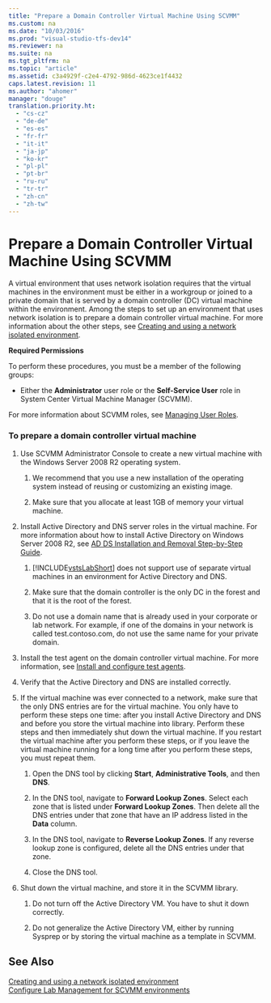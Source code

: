 ```yaml
---
title: "Prepare a Domain Controller Virtual Machine Using SCVMM"
ms.custom: na
ms.date: "10/03/2016"
ms.prod: "visual-studio-tfs-dev14"
ms.reviewer: na
ms.suite: na
ms.tgt_pltfrm: na
ms.topic: "article"
ms.assetid: c3a4929f-c2e4-4792-986d-4623ce1f4432
caps.latest.revision: 11
ms.author: "ahomer"
manager: "douge"
translation.priority.ht: 
  - "cs-cz"
  - "de-de"
  - "es-es"
  - "fr-fr"
  - "it-it"
  - "ja-jp"
  - "ko-kr"
  - "pl-pl"
  - "pt-br"
  - "ru-ru"
  - "tr-tr"
  - "zh-cn"
  - "zh-tw"
---
```

# Prepare a Domain Controller Virtual Machine Using SCVMM
A virtual environment that uses network isolation requires that the virtual machines in the environment must be either in a workgroup or joined to a private domain that is served by a domain controller (DC) virtual machine within the environment. Among the steps to set up an environment that uses network isolation is to prepare a domain controller virtual machine. For more information about the other steps, see [Creating and using a network isolated environment](../test/creating-and-using-a-network-isolated-environment.md).  
  
 **Required Permissions**  
  
 To perform these procedures, you must be a member of the following groups:  
  
-   Either the **Administrator** user role or the **Self-Service User** role in System Center Virtual Machine Manager (SCVMM).  
  
 For more information about SCVMM roles, see [Managing User Roles](http://go.microsoft.com/fwlink/?LinkId=185869).  
  
### To prepare a domain controller virtual machine  
  
1.  Use SCVMM Administrator Console to create a new virtual machine with the Windows Server 2008 R2 operating system.  
  
    1.  We recommend that you use a new installation of the operating system instead of reusing or customizing an existing image.  
  
    2.  Make sure that you allocate at least 1GB of memory your virtual machine.  
  
2.  Install Active Directory and DNS server roles in the virtual machine. For more information about how to install Active Directory on Windows Server 2008 R2, see [AD DS Installation and Removal Step-by-Step Guide](http://go.microsoft.com/fwlink/?LinkId=237610).  
  
    1.  [!INCLUDE[vstsLabShort](../test/includes/vstslabshort_md.md)] does not support use of separate virtual machines in an environment for Active Directory and DNS.  
  
    2.  Make sure that the domain controller is the only DC in the forest and that it is the root of the forest.  
  
    3.  Do not use a domain name that is already used in your corporate or lab network. For example, if one of the domains in your network is called test.contoso.com, do not use the same name for your private domain.  
  
3.  Install the test agent on the domain controller virtual machine. For more information, see [Install and configure test agents](../test/install-and-configure-test-agents.md).  
  
4.  Verify that the Active Directory and DNS are installed correctly.  
  
5.  If the virtual machine was ever connected to a network, make sure that the only DNS entries are for the virtual machine. You only have to perform these steps one time: after you install Active Directory and DNS and before you store the virtual machine into library. Perform these steps and then immediately shut down the virtual machine. If you restart the virtual machine after you perform these steps, or if you leave the virtual machine running for a long time after you perform these steps, you must repeat them.  
  
    1.  Open the DNS tool by clicking **Start**, **Administrative Tools**, and then **DNS**.  
  
    2.  In the DNS tool, navigate to **Forward Lookup Zones**. Select each zone that is listed under **Forward Lookup Zones**. Then delete all the DNS entries under that zone that have an IP address listed in the **Data** column.  
  
    3.  In the DNS tool, navigate to **Reverse Lookup Zones**. If any reverse lookup zone is configured, delete all the DNS entries under that zone.  
  
    4.  Close the DNS tool.  
  
6.  Shut down the virtual machine, and store it in the SCVMM library.  
  
    1.  Do not turn off the Active Directory VM. You have to shut it down correctly.  
  
    2.  Do not generalize the Active Directory VM, either by running Sysprep or by storing the virtual machine as a template in SCVMM.  
  
## See Also  
 [Creating and using a network isolated environment](../test/creating-and-using-a-network-isolated-environment.md)   
 [Configure Lab Management for SCVMM environments](../test/configure-lab-management-for-scvmm-environments.md)